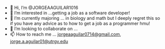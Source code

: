 - 👋 Hi, I’m @JORGEAAGUILAR1016
- 👀 I’m interested in ...getting a job as a software developer!
- 🌱 I’m currently majoring ... in biology and math but I deeply regret this so if you have any advice as to how to get a job as a programmer hmu!
- 💞️ I’m looking to collaborate on ...
- 📫 How to reach me ... jorgeaaguilar0714@gmail.com, jorge.a.aguilar01@utrgv.edu

<!---
JORGEAAGUILAR1016/JORGEAAGUILAR1016 is a ✨ special ✨ repository because its `README.md` (this file) appears on your GitHub profile.
You can click the Preview link to take a look at your changes.
--->
